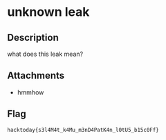 # unknown leak

## Description

what does this leak mean?

## Attachments
- hmmhow

## Flag
`hacktoday{s3l4M4t_k4Mu_m3nD4PatK4n_l0tU5_b15c0Ff}`
